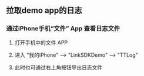## 拉取demo app的日志

### 通过iPhone手机“文件” App 查看日志文件
1. 打开手机中的文件 APP

2. 进入 "我的iPhone" --> "LinkSDKDemo" --> "TTLog"

3.  此时也可通过右上角按钮导出日志文件
